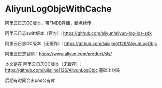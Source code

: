 # AliyunLogObjcWithCache
阿里云日志OC版本，带FMDB存储，断点续传

阿里云日志swift版本（官方）：https://github.com/aliyun/aliyun-log-ios-sdk

阿里云日志OC版本（无缓存）：https://github.com/lujiajing1126/AliyunLogObjc

阿里云日志官网：https://www.aliyun.com/product/sls/

本文是在 阿里云日志OC版本（无缓存）：https://github.com/lujiajing1126/AliyunLogObjc  基础上封装

后期有时间会出pod公有库
